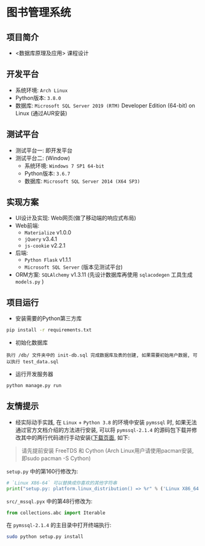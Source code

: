 # 图书管理系统

## 项目简介

- <数据库原理及应用> 课程设计

## 开发平台

- 系统环境: `Arch Linux`
- Python版本: `3.8.0`
- 数据库:  `Microsoft SQL Server 2019 (RTM)` Developer Edition (64-bit) on Linux (通过AUR安装)

## 测试平台

- 测试平台一: 即开发平台
- 测试平台二: (Window)
    - 系统环境: `Windows 7 SP1 64-bit`
    - Python版本: `3.6.7`
    - 数据库: `Microsoft SQL Server 2014 (X64 SP3)`

## 实现方案

- UI设计及实现: Web网页(做了移动端的响应式布局)
- Web前端:
    - `Materialize` v1.0.0
    - `jQuery` v3.4.1
    - `js-cookie` v2.2.1
- 后端:
    - `Python Flask` v1.1.1
    - `Microsoft SQL Server` (版本见测试平台)
- ORM方案: `SQLAlchemy` v1.3.11 (先设计数据库再使用 `sqlacodegen` 工具生成 `models.py` )
    
## 项目运行

- 安装需要的Python第三方库
```bash
pip install -r requirements.txt
```

- 初始化数据库
```
执行 /db/ 文件夹中的 init-db.sql 完成数据库及表的创建, 如果需要初始用户数据, 可以执行 test_data.sql
```

- 运行开发服务器
```bash
python manage.py run
```

## 友情提示

- 经实际动手实践, 在 `Linux` + `Python 3.8` 的环境中安装 `pymssql` 时, 如果无法通过官方文档介绍的方法进行安装, 可以将 `pymssql-2.1.4` 的源码包下载并修改其中的两行代码进行手动安装([下载页面](https://github.com/pymssql/pymssql/releases/tag/2.1.4), 如下:

> 请先提前安装 FreeTDS 和 Cython (Arch Linux用户请使用pacman安装, 即sudo pacman -S Cython)

`setup.py` 中的第160行修改为:
```python
# `Linux X86-64` 可以替换成你喜欢的其他字符串
print("setup.py: platform.linux_distribution() => %r" % ('Linux X86_64',))
```

`src/_mssql.pyx` 中的第48行修改为:
```python
from collections.abc import Iterable
```

在 `pymssql-2.1.4` 的主目录中打开终端执行:
```bash
sudo python setup.py install
```
